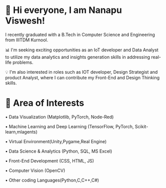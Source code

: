 # 👋 Hi everyone, I am Nanapu Viswesh!
 I recently graduated with a B.Tech in Computer Science and Engineering from IIITDM Kurnool.
 
📊 I'm seeking exciting opportunities as an IoT developer and Data Analyst to utilize my data analytics and insights generation skills in addressing real-life problems.

💡 I'm also interested in roles such as IOT developer, Design Strategist and product Analyst, where I can contribute my Front-End and Design Thinking skills.

# 📍 Area of Interests

• Data Visualization (Matplotlib, PyTorch, Node-Red)

• Machine Learning and Deep Learning (TensorFlow, PyTorch, Scikit-learn,mlagents)

• Virtual Environment(Unity,Pygame,Real Engine)

• Data Science & Analytics (Python, SQL, MS Excel)

• Front-End Development (CSS, HTML, JS)

• Computer Vision (OpenCV)

• Other coding Languages(Python,C,C++,C#)



